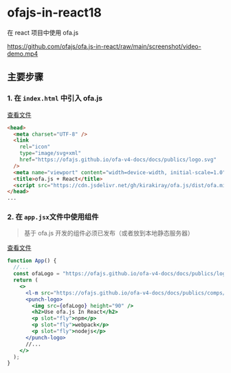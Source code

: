 # ofajs-in-react18

在 react 项目中使用 ofa.js

https://github.com/ofajs/ofa.js-in-react/raw/main/screenshot/video-demo.mp4

## 主要步骤

### 1. 在 `index.html` 中引入 ofa.js

[查看文件](./index.html)

```html
<head>
  <meta charset="UTF-8" />
  <link
    rel="icon"
    type="image/svg+xml"
    href="https://ofajs.github.io/ofa-v4-docs/docs/publics/logo.svg"
  />
  <meta name="viewport" content="width=device-width, initial-scale=1.0" />
  <title>ofa.js + React</title>
  <script src="https://cdn.jsdelivr.net/gh/kirakiray/ofa.js/dist/ofa.min.js"></script>
</head>
...
```

### 2. 在 `app.jsx`文件中使用组件

> 基于 ofa.js 开发的组件必须已发布（或者放到本地静态服务器）

[查看文件](./src/App.jsx)
```jsx
function App() {
  //...
  const ofaLogo = "https://ofajs.github.io/ofa-v4-docs/docs/publics/logo.svg";
  return (
    <>
      <l-m src="https://ofajs.github.io/ofa-v4-docs/docs/publics/comps/punch-logo.html"></l-m>
      <punch-logo>
        <img src={ofaLogo} height="90" />
        <h2>Use ofa.js In React</h2>
        <p slot="fly">npm</p>
        <p slot="fly">webpack</p>
        <p slot="fly">nodejs</p>
      </punch-logo>
      //...
    </>
  );
}
```

